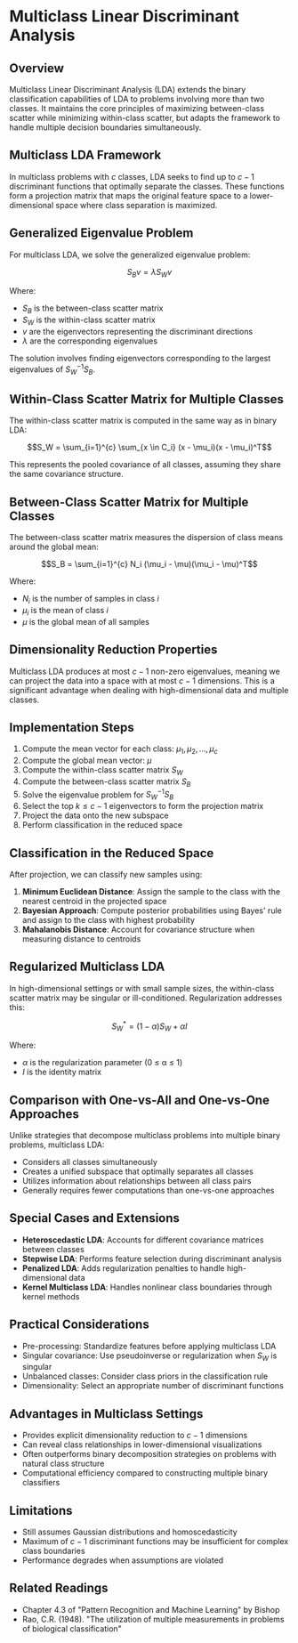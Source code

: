 # Multiclass Linear Discriminant Analysis

## Overview
Multiclass Linear Discriminant Analysis (LDA) extends the binary classification capabilities of LDA to problems involving more than two classes. It maintains the core principles of maximizing between-class scatter while minimizing within-class scatter, but adapts the framework to handle multiple decision boundaries simultaneously.

## Multiclass LDA Framework
In multiclass problems with $c$ classes, LDA seeks to find up to $c-1$ discriminant functions that optimally separate the classes. These functions form a projection matrix that maps the original feature space to a lower-dimensional space where class separation is maximized.

## Generalized Eigenvalue Problem
For multiclass LDA, we solve the generalized eigenvalue problem:

$$S_B v = \lambda S_W v$$

Where:
- $S_B$ is the between-class scatter matrix
- $S_W$ is the within-class scatter matrix
- $v$ are the eigenvectors representing the discriminant directions
- $\lambda$ are the corresponding eigenvalues

The solution involves finding eigenvectors corresponding to the largest eigenvalues of $S_W^{-1}S_B$.

## Within-Class Scatter Matrix for Multiple Classes
The within-class scatter matrix is computed in the same way as in binary LDA:

$$S_W = \sum_{i=1}^{c} \sum_{x \in C_i} (x - \mu_i)(x - \mu_i)^T$$

This represents the pooled covariance of all classes, assuming they share the same covariance structure.

## Between-Class Scatter Matrix for Multiple Classes
The between-class scatter matrix measures the dispersion of class means around the global mean:

$$S_B = \sum_{i=1}^{c} N_i (\mu_i - \mu)(\mu_i - \mu)^T$$

Where:
- $N_i$ is the number of samples in class $i$
- $\mu_i$ is the mean of class $i$
- $\mu$ is the global mean of all samples

## Dimensionality Reduction Properties
Multiclass LDA produces at most $c-1$ non-zero eigenvalues, meaning we can project the data into a space with at most $c-1$ dimensions. This is a significant advantage when dealing with high-dimensional data and multiple classes.

## Implementation Steps
1. Compute the mean vector for each class: $\mu_1, \mu_2, ..., \mu_c$
2. Compute the global mean vector: $\mu$
3. Compute the within-class scatter matrix $S_W$
4. Compute the between-class scatter matrix $S_B$
5. Solve the eigenvalue problem for $S_W^{-1}S_B$
6. Select the top $k \leq c-1$ eigenvectors to form the projection matrix
7. Project the data onto the new subspace
8. Perform classification in the reduced space

## Classification in the Reduced Space
After projection, we can classify new samples using:

1. **Minimum Euclidean Distance**: Assign the sample to the class with the nearest centroid in the projected space
2. **Bayesian Approach**: Compute posterior probabilities using Bayes' rule and assign to the class with highest probability
3. **Mahalanobis Distance**: Account for covariance structure when measuring distance to centroids

## Regularized Multiclass LDA
In high-dimensional settings or with small sample sizes, the within-class scatter matrix may be singular or ill-conditioned. Regularization addresses this:

$$S_W^* = (1-\alpha)S_W + \alpha I$$

Where:
- $\alpha$ is the regularization parameter (0 ≤ α ≤ 1)
- $I$ is the identity matrix

## Comparison with One-vs-All and One-vs-One Approaches
Unlike strategies that decompose multiclass problems into multiple binary problems, multiclass LDA:
- Considers all classes simultaneously
- Creates a unified subspace that optimally separates all classes
- Utilizes information about relationships between all class pairs
- Generally requires fewer computations than one-vs-one approaches

## Special Cases and Extensions
- **Heteroscedastic LDA**: Accounts for different covariance matrices between classes
- **Stepwise LDA**: Performs feature selection during discriminant analysis
- **Penalized LDA**: Adds regularization penalties to handle high-dimensional data
- **Kernel Multiclass LDA**: Handles nonlinear class boundaries through kernel methods

## Practical Considerations
- Pre-processing: Standardize features before applying multiclass LDA
- Singular covariance: Use pseudoinverse or regularization when $S_W$ is singular
- Unbalanced classes: Consider class priors in the classification rule
- Dimensionality: Select an appropriate number of discriminant functions

## Advantages in Multiclass Settings
- Provides explicit dimensionality reduction to $c-1$ dimensions
- Can reveal class relationships in lower-dimensional visualizations
- Often outperforms binary decomposition strategies on problems with natural class structure
- Computational efficiency compared to constructing multiple binary classifiers

## Limitations
- Still assumes Gaussian distributions and homoscedasticity
- Maximum of $c-1$ discriminant functions may be insufficient for complex class boundaries
- Performance degrades when assumptions are violated

## Related Readings
- Chapter 4.3 of "Pattern Recognition and Machine Learning" by Bishop
- Rao, C.R. (1948). "The utilization of multiple measurements in problems of biological classification" 
